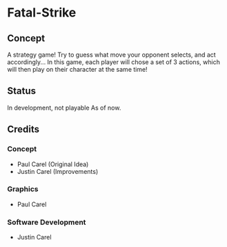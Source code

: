 # Fatal-Strike
## Concept
A strategy game! Try to guess what move your opponent selects, and act accordingly...
In this game, each player will chose a set of 3 actions, which will then play on their character at the same time!

## Status
In development, not playable As of now.

## Credits
### Concept
 - Paul Carel (Original Idea)
 - Justin Carel (Improvements)

### Graphics
 - Paul Carel

### Software Development
 - Justin Carel

